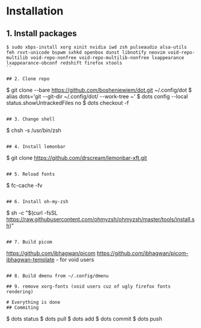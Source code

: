 # Installation
## 1. Install packages
```
$ sudo xbps-install xorg xinit nvidia iwd zsh pulseaudio alsa-utils feh rxvt-unicode bspwm sxhkd openbox dunst libnotify neovim void-repo-multilib void-repo-nonfree void-repo-multilib-nonfree lxappearance lxappearance-obconf redshift firefox xtools 
``

## 2. Clone repo
```
$ git clone --bare https://github.com/bosheniewiem/dot.git ~/.config/dot
$ alias dots='git --git-dir ~/.config/dot/ --work-tree ~'
$ dots config --local status.showUntrackedFiles no
$ dots checkout -f
```

## 3. Change shell
```
$ chsh -s /usr/bin/zsh
```

## 4. Install lemonbar
```
$ git clone https://github.com/drscream/lemonbar-xft.git
```

## 5. Reload fonts
```
$ fc-cache -fv
```

## 6. Install oh-my-zsh
```
$ sh -c "$(curl -fsSL https://raw.githubusercontent.com/ohmyzsh/ohmyzsh/master/tools/install.sh)"
```

## 7. Build picom
```
https://github.com/ibhagwan/picom
https://github.com/ibhagwan/picom-ibhagwan-template - for void users
```

## 8. Build dmenu from ~/.config/dmenu

## 9. remove xorg-fonts (void users cuz of ugly firefox fonts rendering)

# Everything is done
## Commiting
```
$ dots status
$ dots pull
$ dots add
$ dots commit
$ dots push
```
